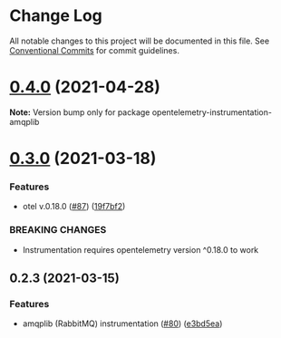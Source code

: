 # Change Log

All notable changes to this project will be documented in this file.
See [Conventional Commits](https://conventionalcommits.org) for commit guidelines.

# [0.4.0](https://github.com/aspecto-io/opentelemetry-amqplib/compare/opentelemetry-instrumentation-amqplib@0.3.0...opentelemetry-instrumentation-amqplib@0.4.0) (2021-04-28)

**Note:** Version bump only for package opentelemetry-instrumentation-amqplib





# [0.3.0](https://github.com/aspecto-io/opentelemetry-amqplib/compare/opentelemetry-instrumentation-amqplib@0.2.3...opentelemetry-instrumentation-amqplib@0.3.0) (2021-03-18)


### Features

* otel v.0.18.0 ([#87](https://github.com/aspecto-io/opentelemetry-amqplib/issues/87)) ([19f7bf2](https://github.com/aspecto-io/opentelemetry-amqplib/commit/19f7bf2182e7fafa71817aa7038221755de68007))


### BREAKING CHANGES

* Instrumentation requires opentelemetry version ^0.18.0 to work





## 0.2.3 (2021-03-15)


### Features

* amqplib (RabbitMQ) instrumentation ([#80](https://github.com/aspecto-io/opentelemetry-amqplib/issues/80)) ([e3bd5ea](https://github.com/aspecto-io/opentelemetry-amqplib/commit/e3bd5ea377732df3085ed7177922caf574ec7616))
